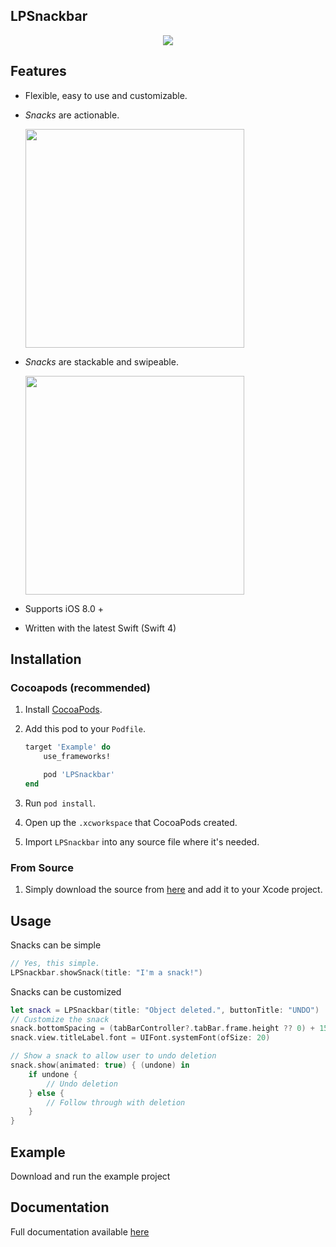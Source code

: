 ## LPSnackbar


<p align="center">
<img src="https://raw.githubusercontent.com/luispadron/LPSnackbar/master/.github/Screen1.png"/>  
</p>

## Features 

- Flexible, easy to use and customizable.
- _Snacks_ are actionable.
	
	<img src="https://raw.githubusercontent.com/luispadron/LPSnackbar/master/.github/Demo1.gif" width="350"/>  
	
- _Snacks_ are stackable and swipeable.
	
	<img src="https://raw.githubusercontent.com/luispadron/LPSnackbar/master/.github/Demo2.gif" width="350"/>  

- Supports iOS 8.0 +
- Written with the latest Swift (Swift 4)

## Installation

### Cocoapods (recommended)

1. Install [CocoaPods](https://cocoapods.org).
2. Add this pod to your `Podfile`.

	```ruby
	target 'Example' do
		use_frameworks!

		pod 'LPSnackbar'
	end
	```
3. Run `pod install`.
4. Open up the `.xcworkspace` that CocoaPods created.
5. Import `LPSnackbar` into any source file where it's needed.

### From Source

1. Simply download the source from [here](https://github.com/luispadron/LPSnackbar/tree/master/LPSnackbar) and add it to your Xcode project.


## Usage

Snacks can be simple

```swift
// Yes, this simple.
LPSnackbar.showSnack(title: "I'm a snack!")
```

Snacks can be customized

```swift
let snack = LPSnackbar(title: "Object deleted.", buttonTitle: "UNDO")
// Customize the snack
snack.bottomSpacing = (tabBarController?.tabBar.frame.height ?? 0) + 15
snack.view.titleLabel.font = UIFont.systemFont(ofSize: 20)

// Show a snack to allow user to undo deletion
snack.show(animated: true) { (undone) in
    if undone {
		// Undo deletion
    } else {
		// Follow through with deletion
    }
}
```

## Example

Download and run the example project

## Documentation

Full documentation available [here](https://htmlpreview.github.io/?https://github.com/luispadron/LPSnackbar/blob/master/docs/index.html)
